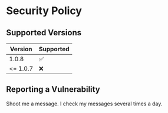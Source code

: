 # Security Policy

## Supported Versions

| Version  | Supported          |
|----------| ------------------ |
| 1.0.8    | :white_check_mark: |
| <= 1.0.7 | :x:                |


## Reporting a Vulnerability

Shoot me a message.
I check my messages several times a day.
